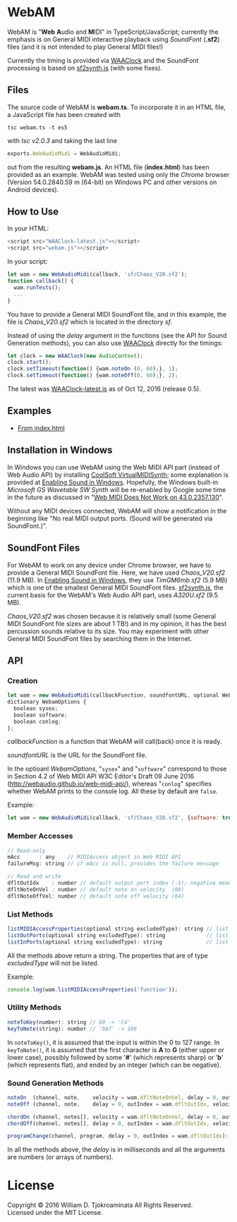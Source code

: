 # WebAM
WebAM is "**Web** **A**udio and **M**IDI" in TypeScript/JavaScript; currently the emphasis is on General MIDI interactive playback using _SoundFont_ (__.sf2__) files (and it is not intended to play General MIDI files!)

Currently the timing is provided via [WAAClock](https://github.com/sebpiq/WAAClock) and the SoundFont processing is based on [sf2synth.js](https://github.com/gree/sf2synth.js) (with some fixes).

## Files
The source code of WebAM is __webam.ts__.
To incorporate it in an HTML file, a JavaScript file has been created with

    tsc webam.ts -t es5

with _tsc v2.0.3_ and taking the last line
```js
exports.WebAudioMidi = WebAudioMidi;
```
out from the resulting __webam.js__.
An HTML file (__index.html__) has been provided as an example.  WebAM was tested using only the _Chrome_ browser (Version 54.0.2840.59  m (64-bit) on Windows PC and other versions on Android devices).

## How to Use
In your HTML:
```js
<script src="WAAClock-latest.js"></script>
<script src="webam.js"></script>
```

In your script:
```js
let wam = new WebAudioMidi(callback, 'sf/Chaos_V20.sf2');
function callback() {
  wam.runTests();
  ...
}
```

You have to provide a General MIDI SoundFont file, and in this example, the file is _Chaos_V20.sf2_ which is located in the directory _sf_.

Instead of using the _delay_ argument in the functions (see the API for Sound Generation methods), you can also use [WAAClock](https://github.com/sebpiq/WAAClock) directly for the timings:
```js
let clock = new WAAClock(new AudioContext);
clock.start();
clock.setTimeout(function() {wam.noteOn (0, 60);}, 1);
clock.setTimeout(function() {wam.noteOff(0, 60);}, 2);
```
The latest was [WAAClock-latest.js](https://github.com/sebpiq/WAAClock/blob/master/dist/WAAClock-latest.js) as of Oct 12, 2016 (release 0.5).

## Examples
- [From index.html](https://midixman.github.io/)

## Installation in Windows
In Windows you can use WebAM using the Web MIDI API part (instead of Web Audio API) by installing [CoolSoft VirtualMIDISynth](http://coolsoft.altervista.org/en/virtualmidisynth); some explanation is provided at [Enabling Sound in Windows](http://www.drawmusic.com/howtowrite/Enabling-Sound-Windows/).  Hopefully, the Windows built-in _Microsoft GS Wavetable SW Synth_ will be re-enabled by Google some time in the future as discussed in "[Web MIDI Does Not Work on 43.0.2357.130](https://bugs.chromium.org/p/chromium/issues/detail?id=503270)".

Without any MIDI devices connected, WebAM will show a notification in the beginning like "No real MIDI output ports. (Sound will be generated via SoundFont.)".

## SoundFont Files
For WebAM to work on any device under Chrome browser, we have to provide a General MIDI SoundFont file.  Here, we have used _Chaos_V20.sf2_ (11.9 MB).  In [Enabling Sound in Windows](http://www.drawmusic.com/howtowrite/Enabling-Sound-Windows/), they use _TimGM6mb.sf2_ (5.9 MB) which is one of the smallest General MIDI SoundFont files.  [sf2synth.js](https://github.com/gree/sf2synth.js), the current basis for the WebAM's Web Audio API part, uses _A320U.sf2_ (9.5 MB).

_Chaos_V20.sf2_ was chosen because it is relatively small (some General MIDI SoundFont file sizes are about 1 TB!) and in my opinion, it has the best percussion sounds relative to its size.  You may experiment with other General MIDI SoundFont files by searching them in the Internet.

## API
### Creation

```js
let wam = new WebAudioMidi(callbackFunction, soundfontURL, optional WebamOptions options);
dictionary WebamOptions {
  boolean sysex;
  boolean software;
  boolean conlog;
};
```

_callbackFunction_ is a function that WebAM will call(back) once it is ready.

_soundfontURL_ is the URL for the SoundFont file.

In the optioanl _WebamOptions_, "`sysex`" and "`software`" correspond to those in Section 4.2 of Web MIDI API W3C Editor's Draft 09 June 2016 (http://webaudio.github.io/web-midi-api/), whereas "`conlog`" specifies whether WebAM prints to the console log.  All these by default are `false`.

Example:
```js
let wam = new WebAudioMidi(callback, 'sf/Chaos_V20.sf2', {software: true, conlog: true});
```

### Member Accesses
```js
// Read-only
mAcc      : any    // MIDIAccess object in Web MIDI API
failureMsg: string // if mAcc is null, provides the failure message

// Read and write
dfltOutIdx    : number // default output port index (-1); negative means the last one
dfltNoteOnVel : number // default note on velocity  (80)
dfltNoteOffVel: number // default note off velocity (64)
```

### List Methods
```js
listMIDIAccessProperties(optional string excludedType): string // list MIDI Access properties
listOutPorts(optional string excludedType): string             // list output ports
listInPorts(optional string excludedType): string              // list input ports
```

All the methods above return a string.  The properties that are of type _excludedType_ will not be listed.

Example:
```js
console.log(wam.listMIDIAccessProperties('function'));
```

### Utility Methods
```js
noteToKey(number): string // 60 -> 'C4'
keyToNote(string): number // 'bb7' -> 106
```

In `noteToKey()`, it is assumed that the input is within the 0 to 127 range.  In `keyToNote()`, it is assumed that the first character is __A__ to __G__ (either upper or lower case), possibly followed by some '__#__' (which represents sharp) or '__b__' (which represents flat), and ended by an integer (which can be negative).

### Sound Generation Methods
```js
noteOn  (channel, note,    velocity = wam.dfltNoteOnVel, delay = 0, outIndex = wam.dfltOutIdx): void
noteOff (channel, note,    delay = 0, outIndex = wam.dfltOutIdx, velocity = wam.dfltNoteOffVel): void

chordOn (channel, notes[], velocity = wam.dfltNoteOnVel, delay = 0, outIndex = wam.dfltOutIdx): void
chordOff(channel, notes[], delay = 0, outIndex = wam.dfltOutIdx, velocity = wam.dfltNoteOffVel): void

programChange(channel, program, delay = 0, outIndex = wam.dfltOutIdx): void
```

In all the methods above, the _delay_ is in milliseconds and all the arguments are numbers (or arrays of numbers).

# License
Copyright &copy; 2016 William D. Tjokroaminata All Rights Reserved.  
Licensed under the MIT License.
